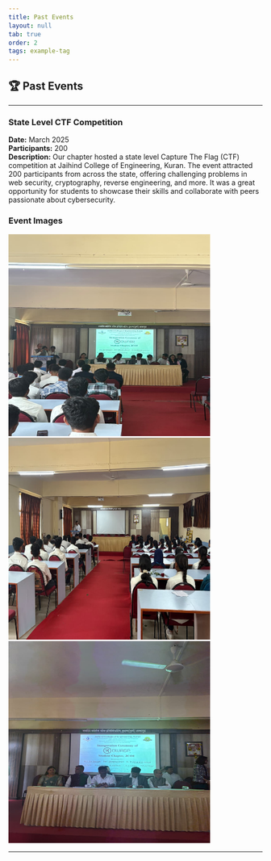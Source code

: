 ```yaml
---
title: Past Events
layout: null
tab: true
order: 2
tags: example-tag
---
```


## 🏆 Past Events

---

### **State Level CTF Competition**
**Date:** March 2025  
**Participants:** 200  
**Description:** Our chapter hosted a state level Capture The Flag (CTF) competition at Jaihind College of Engineering, Kuran. The event attracted 200 participants from across the state, offering challenging problems in web security, cryptography, reverse engineering, and more. It was a great opportunity for students to showcase their skills and collaborate with peers passionate about cybersecurity.

### Event Images
**<img width = "400" height = "400" src="assets/event01.jpg"/>**
**<img width = "400" height = "400" src="assets/event02.jpg"/>**
**<img width = "400" height = "400" src="assets/event03.jpg"/>**

---

